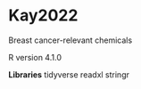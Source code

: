 # Kay2022
Breast cancer-relevant chemicals

R version 4.1.0

**Libraries**
tidyverse
readxl
stringr
